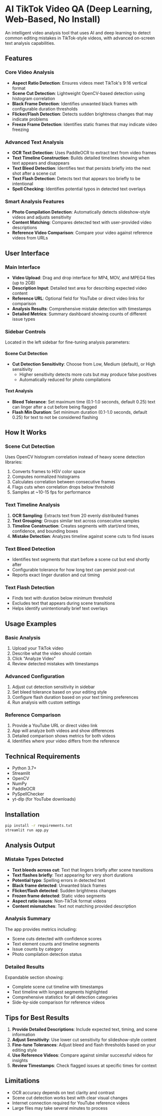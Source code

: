 # AI TikTok Video QA (Deep Learning, Web-Based, No Install)

An intelligent video analysis tool that uses AI and deep learning to detect common editing mistakes in TikTok-style videos, with advanced on-screen text analysis capabilities.

## Features

### Core Video Analysis
- **Aspect Ratio Detection**: Ensures videos meet TikTok's 9:16 vertical format
- **Scene Cut Detection**: Lightweight OpenCV-based detection using histogram correlation
- **Black Frame Detection**: Identifies unwanted black frames with configurable duration thresholds
- **Flicker/Flash Detection**: Detects sudden brightness changes that may indicate problems
- **Freeze Frame Detection**: Identifies static frames that may indicate video freezing

### Advanced Text Analysis
- **OCR Text Detection**: Uses PaddleOCR to extract text from video frames
- **Text Timeline Construction**: Builds detailed timelines showing when text appears and disappears
- **Text Bleed Detection**: Identifies text that persists briefly into the next shot after a scene cut
- **Text Flash Detection**: Detects text that appears too briefly to be intentional
- **Spell Checking**: Identifies potential typos in detected text overlays

### Smart Analysis Features
- **Photo Compilation Detection**: Automatically detects slideshow-style videos and adjusts sensitivity
- **Content Matching**: Compares detected text with user-provided video descriptions
- **Reference Video Comparison**: Compare your video against reference videos from URLs

## User Interface

### Main Interface
- **Video Upload**: Drag and drop interface for MP4, MOV, and MPEG4 files (up to 2GB)
- **Description Input**: Detailed text area for describing expected video content
- **Reference URL**: Optional field for YouTube or direct video links for comparison
- **Analysis Results**: Comprehensive mistake detection with timestamps
- **Detailed Metrics**: Summary dashboard showing counts of different issue types

### Sidebar Controls
Located in the left sidebar for fine-tuning analysis parameters:

#### Scene Cut Detection
- **Cut Detection Sensitivity**: Choose from Low, Medium (default), or High sensitivity
  - Higher sensitivity detects more cuts but may produce false positives
  - Automatically reduced for photo compilations

#### Text Analysis
- **Bleed Tolerance**: Set maximum time (0.1-1.0 seconds, default 0.25) text can linger after a cut before being flagged
- **Flash Min Duration**: Set minimum duration (0.1-1.0 seconds, default 0.25) for text to not be considered flashing

## How It Works

### Scene Cut Detection
Uses OpenCV histogram correlation instead of heavy scene detection libraries:
1. Converts frames to HSV color space
2. Computes normalized histograms
3. Calculates correlation between consecutive frames
4. Flags cuts when correlation drops below threshold
5. Samples at ~10-15 fps for performance

### Text Timeline Analysis
1. **OCR Sampling**: Extracts text from 20 evenly distributed frames
2. **Text Grouping**: Groups similar text across consecutive samples
3. **Timeline Construction**: Creates segments with start/end times, confidence, and bounding boxes
4. **Mistake Detection**: Analyzes timeline against scene cuts to find issues

### Text Bleed Detection
- Identifies text segments that start before a scene cut but end shortly after
- Configurable tolerance for how long text can persist post-cut
- Reports exact linger duration and cut timing

### Text Flash Detection
- Finds text with duration below minimum threshold
- Excludes text that appears during scene transitions
- Helps identify unintentionally brief text overlays

## Usage Examples

### Basic Analysis
1. Upload your TikTok video
2. Describe what the video should contain
3. Click "Analyze Video"
4. Review detected mistakes with timestamps

### Advanced Configuration
1. Adjust cut detection sensitivity in sidebar
2. Set bleed tolerance based on your editing style
3. Configure flash duration based on your text timing preferences
4. Run analysis with custom settings

### Reference Comparison
1. Provide a YouTube URL or direct video link
2. App will analyze both videos and show differences
3. Detailed comparison shows metrics for both videos
4. Identifies where your video differs from the reference

## Technical Requirements

- Python 3.7+
- Streamlit
- OpenCV
- NumPy
- PaddleOCR
- PySpellChecker
- yt-dlp (for YouTube downloads)

## Installation

```bash
pip install -r requirements.txt
streamlit run app.py
```

## Analysis Output

### Mistake Types Detected
- **Text bleeds across cut**: Text that lingers briefly after scene transitions
- **Text flashes briefly**: Text appearing for very short durations
- **Potential typo**: Spelling errors in detected text
- **Black frame detected**: Unwanted black frames
- **Flicker/flash detected**: Sudden brightness changes
- **Frozen frame detected**: Static video segments
- **Aspect ratio issues**: Non-TikTok format videos
- **Content mismatches**: Text not matching provided description

### Analysis Summary
The app provides metrics including:
- Scene cuts detected with confidence scores
- Text element counts and timeline segments
- Issue counts by category
- Photo compilation detection status

### Detailed Results
Expandable section showing:
- Complete scene cut timeline with timestamps
- Text timeline with longest segments highlighted
- Comprehensive statistics for all detection categories
- Side-by-side comparison for reference videos

## Tips for Best Results

1. **Provide Detailed Descriptions**: Include expected text, timing, and scene information
2. **Adjust Sensitivity**: Use lower cut sensitivity for slideshow-style content
3. **Fine-tune Tolerances**: Adjust bleed and flash thresholds based on your editing style
4. **Use Reference Videos**: Compare against similar successful videos for insights
5. **Review Timestamps**: Check flagged issues at specific times for context

## Limitations

- OCR accuracy depends on text clarity and contrast
- Scene cut detection works best with clear visual changes
- Internet connection required for YouTube reference videos
- Large files may take several minutes to process
